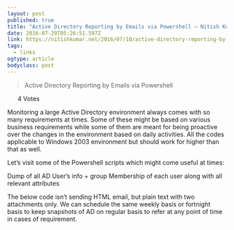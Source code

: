 ```yaml
---
layout: post 
published: true 
title: "Active Directory Reporting by Emails via Powershell – Nitish Kumar's Blog" 
date: 2016-07-20T05:26:51.597Z 
link: https://nitishkumar.net/2016/07/10/active-directory-reporting-by-emails-via-powershell/ 
tags:
  - links
ogtype: article 
bodyclass: post 
---
```


> Active Directory Reporting by Emails via Powershell

      4 Votes

Monitoring a large Active Directory environment always comes with so many requirements at times. Some of these might be based on various business requirements while some of them are meant for being proactive over the changes in the environment based on daily activities. All the codes applicable to Windows 2003 environment but should work for higher than that as well.

Let’s visit some of the Powershell scripts which might come useful at times:

Dump of all AD User’s info + group Membership of each user along with all relevant attributes

The below code isn’t sending HTML email, but plain text with two attachments only. We can schedule the same weekly basis or fortnight basis to keep snapshots of AD on regular basis to refer at any point of time in cases of requirement.

